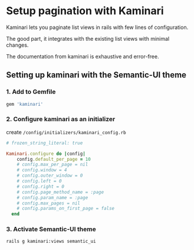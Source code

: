# Setup pagination with Kaminari

Kaminari lets you paginate list views in rails with few lines of configuration.

The good part, it integrates with the existing list views with minimal changes.

The documentation from kaminari is exhaustive and error-free.

## Setting up kaminari with the Semantic-UI theme

### 1.  Add to Gemfile

```ruby
gem 'kaminari'
```

### 2. Configure kaminari as an initializer

create `/config/initializers/kaminari_config.rb`

```ruby
# frozen_string_literal: true

Kaminari.configure do |config|
    config.default_per_page = 10
    # config.max_per_page = nil
    # config.window = 4
    # config.outer_window = 0
    # config.left = 0
    # config.right = 0
    # config.page_method_name = :page
    # config.param_name = :page
    # config.max_pages = nil
    # config.params_on_first_page = false
  end
```

### 3. Activate Semantic-UI theme

```sh
rails g kaminari:views semantic_ui
```
